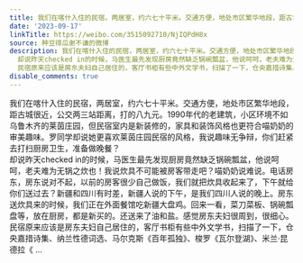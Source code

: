```yaml
---
title: 我们在喀什入住的民宿，两居室，约六七十平米。交通方便，地处市区繁华地段，距古城很近，公交两三站距离，打的八九元。1990年代的老建筑，小区环境不如乌鲁木齐...
date: '2023-09-17'
linkTitle: https://weibo.com/3515092710/NjIQPdH8x
source: 种豆得瓜谢不谦的微博
description: 我们在喀什入住的民宿，两居室，约六七十平米。交通方便，地处市区繁华地段，距古城很近，公交两三站距离，打的八九元。1990年代的老建筑，小区环境不如乌鲁木齐的莱茵庄园，但民宿室内是新装修的，家具和装饰风格也更符合喵奶奶的审美趣味。罗同学却说她更喜欢莱茵庄园民宿的风格，我说趣味无争辩，你们赶紧去打扫厨房卫生，准备做晚餐？<br>
  却说昨天checked in的时候，马医生最先发现厨房竟然缺乏锅碗瓢盆，他说呵呵，老夫难为无锅之炊也！我说炊具不可能被房客带走吧？喵奶奶说难说。电话房东，房东说对不起，以前的房客很少自己做饭，我们就把炊具收起来了，下午就给你们送过去？新疆和四川有时差，新疆人说的下午，是我们四川人说的晚上。房东送炊具来的时候，我们正在外面餐馆吃新疆大盘鸡。回来一看，菜刀菜板、锅碗瓢盘等，放在厨房，都是新买的。还送来了油和盐。感觉房东夫妇很周到，很细心。<br>
  民宿原来应该是房东夫妇自己居住的，客厅书柜有些中外文学书，扫描了一下，仓央嘉措诗集、纳兰性德词选、马尔克斯《百年孤独》、梭罗《瓦尔登湖》、米兰·昆德拉《 ...
disable_comments: true
---
```

我们在喀什入住的民宿，两居室，约六七十平米。交通方便，地处市区繁华地段，距古城很近，公交两三站距离，打的八九元。1990年代的老建筑，小区环境不如乌鲁木齐的莱茵庄园，但民宿室内是新装修的，家具和装饰风格也更符合喵奶奶的审美趣味。罗同学却说她更喜欢莱茵庄园民宿的风格，我说趣味无争辩，你们赶紧去打扫厨房卫生，准备做晚餐？<br> 却说昨天checked in的时候，马医生最先发现厨房竟然缺乏锅碗瓢盆，他说呵呵，老夫难为无锅之炊也！我说炊具不可能被房客带走吧？喵奶奶说难说。电话房东，房东说对不起，以前的房客很少自己做饭，我们就把炊具收起来了，下午就给你们送过去？新疆和四川有时差，新疆人说的下午，是我们四川人说的晚上。房东送炊具来的时候，我们正在外面餐馆吃新疆大盘鸡。回来一看，菜刀菜板、锅碗瓢盘等，放在厨房，都是新买的。还送来了油和盐。感觉房东夫妇很周到，很细心。<br> 民宿原来应该是房东夫妇自己居住的，客厅书柜有些中外文学书，扫描了一下，仓央嘉措诗集、纳兰性德词选、马尔克斯《百年孤独》、梭罗《瓦尔登湖》、米兰·昆德拉《 ...